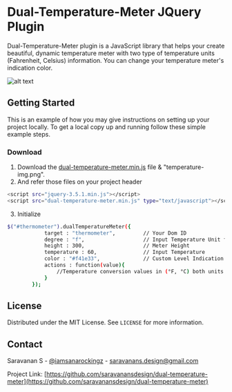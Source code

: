 # Dual-Temperature-Meter JQuery Plugin
Dual-Temperature-Meter plugin is a JavaScript library that helps your create beautiful, dynamic temperature meter with two type of temperature units (Fahrenheit, Celsius) information. You can change your temperature meter's indication color.

![alt text](https://github.com/saravanansdesign/dual-temperature-meter/blob/master/sample/sample.png?raw=true)
<!-- GETTING STARTED -->
## Getting Started

This is an example of how you may give instructions on setting up your project locally.
To get a local copy up and running follow these simple example steps.
### Download

1. Download the [dual-temperature-meter.min.js](https://github.com/saravanansdesign/dual-temperature-meter/blob/master/dual-temperature-meter.min.js) file & "temperature-img.png".
2. And refer those files on your project header
```sh
<script src="jquery-3.5.1.min.js"></script>
<script src="dual-temperature-meter.min.js" type="text/javascript"></script>
```
3. Initialize
```sh
$("#thermometer").dualTemperatureMeter({
            target : "thermometer",         // Your Dom ID
            degree : "f",                   // Input Temperature Unit f or c
            height : 300,                   // Meter Height
            temperature : 60,               // Input Temperature
            color : "#f41e33",              // Custom Level Indication Color
            actions : function(value){
                //Temperature conversion values in (°F, °C) both units
            }
        });
```
<!-- LICENSE -->
## License

Distributed under the MIT License. See `LICENSE` for more information.


<!-- CONTACT -->
## Contact

Saravanan S - [@iamsanarockingz](https://twitter.com/iamsanarockingz) - saravanans.design@gmail.com

Project Link: [https://github.com/saravanansdesign/dual-temperature-meter](https://github.com/saravanansdesign/dual-temperature-meter)
